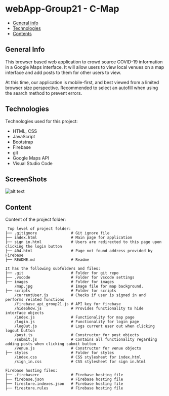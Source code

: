 # webApp-Group21 - C-Map

* [General info](#general-info)
* [Technologies](#technologies)
* [Contents](#content)

## General Info
This browser based web application to crowd source COVID-19 information in a Google Maps interface. It will
allow users to view local venues on a map interface and add posts to them for other users to view.

At this time, our application is mobile-first, and best viewed from a limited browser size perspective.
Recommended to select an autofill when using the search method to prevent errors.

## Technologies
Technologies used for this project:
* HTML, CSS
* JavaScript
* Bootstrap
* Firebase
* git
* Google Maps API
* Visual Studio Code

## ScreenShots
![alt text](https://github.com/EssentiallyWrong/C-Map/blob/main/images/MainPage.jpg?raw=true)

## Content
Content of the project folder:

```
 Top level of project folder:
├── .gitignore               # Git ignore file
├── index.html               # Main page for application
├── sign in.html             # Users are redirected to this page upon clicking the login button
├── 404.html                 # Page not found address provided by Firebase
├── README.md                # Readme

It has the following subfolders and files:
├── .git                     # Folder for git repo
├── .vscode                  # Folder for vscode settings
├── images                   # Folder for images
    /map.jpg                 # Image file for map background.
├── scripts                  # Folder for scripts
    /currentUser.js          # Checks if user is signed in and performs related functions
    /firebase_api_group21.js # API key for firebase
    /hideShow.js             # Provides functionality to hide interface objects
    /index.js                # Functionality for map page
    /login.js                # Functionality for login page
    /logOut.js               # Logs current user out when clicking logout button
    /post.js                 # Constructor for post objects
    /submit.js               # Contains all functionality regarding adding posts when clicking submit button
    /venue.js                # Constructor for venue objects
├── styles                   # Folder for styles
    /index.css               # CSS stylesheet for index.html
    /sign_in.css             # CSS stylesheet for sign in.html

Firebase hosting files:
├── .firebaserc              # Firebase hosting file
├── firebase.json            # Firebase hosting file
├── firestore.indexes.json   # Firebase hosting file
├── firestore.rules          # Firebase hosting file

```